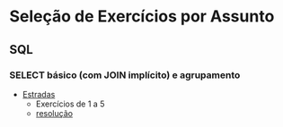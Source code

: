 # Seleção de Exercícios por Assunto

## SQL

### SELECT básico (com JOIN implícito) e agrupamento

* [Estradas](../sql/estradas/exercicios)
  * Exercícios de 1 a 5
  * [resolução](../sql/estradas/resolucao)